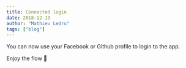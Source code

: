 ```yaml
---
title: Connected login
date: 2018-12-13
author: "Mathieu Ledru"
tags: ["blog"]
---
```


You can now use your Facebook or Github profile to login to the app.

Enjoy the flow 🎉

